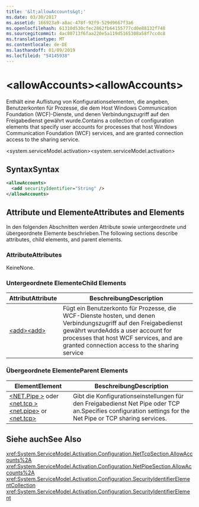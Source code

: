 ```yaml
---
title: '&lt;allowAccounts&gt;'
ms.date: 03/30/2017
ms.assetid: 166923a9-a8ac-478f-92f9-529d9667f3a6
ms.openlocfilehash: 61310d530cfec2862fb64155777cd0e88132f748
ms.sourcegitcommit: 4ac80713f6faa220e5a119d5165308a58f7ccdc8
ms.translationtype: MT
ms.contentlocale: de-DE
ms.lasthandoff: 01/09/2019
ms.locfileid: "54145938"
---
```

# <a name="ltallowaccountsgt"></a><span data-ttu-id="db837-102">&lt;allowAccounts&gt;</span><span class="sxs-lookup"><span data-stu-id="db837-102">&lt;allowAccounts&gt;</span></span>
<span data-ttu-id="db837-103">Enthält eine Auflistung von Konfigurationselementen, die angeben, Benutzerkonten für Prozesse, die dem Host Windows Communication Foundation (WCF)-Dienste, und denen Verbindungszugriff auf den Freigabedienst gewährt wurde.</span><span class="sxs-lookup"><span data-stu-id="db837-103">Contains a collection of configuration elements that specify user accounts for processes that host Windows Communication Foundation (WCF) services, and are granted connection access to the sharing service.</span></span>  
  
 <span data-ttu-id="db837-104">\<system.serviceModel.activation></span><span class="sxs-lookup"><span data-stu-id="db837-104">\<system.serviceModel.activation></span></span>  
  
## <a name="syntax"></a><span data-ttu-id="db837-105">Syntax</span><span class="sxs-lookup"><span data-stu-id="db837-105">Syntax</span></span>  
  
```xml  
<allowAccounts>
  <add securityIdentifier="String" />
</allowAccounts>
```  
  
## <a name="attributes-and-elements"></a><span data-ttu-id="db837-106">Attribute und Elemente</span><span class="sxs-lookup"><span data-stu-id="db837-106">Attributes and Elements</span></span>  
 <span data-ttu-id="db837-107">In den folgenden Abschnitten werden Attribute sowie untergeordnete und übergeordnete Elemente beschrieben.</span><span class="sxs-lookup"><span data-stu-id="db837-107">The following sections describe attributes, child elements, and parent elements.</span></span>  
  
### <a name="attributes"></a><span data-ttu-id="db837-108">Attribute</span><span class="sxs-lookup"><span data-stu-id="db837-108">Attributes</span></span>  
 <span data-ttu-id="db837-109">Keine</span><span class="sxs-lookup"><span data-stu-id="db837-109">None.</span></span>  
  
### <a name="child-elements"></a><span data-ttu-id="db837-110">Untergeordnete Elemente</span><span class="sxs-lookup"><span data-stu-id="db837-110">Child Elements</span></span>  
  
|<span data-ttu-id="db837-111">Attribut</span><span class="sxs-lookup"><span data-stu-id="db837-111">Attribute</span></span>|<span data-ttu-id="db837-112">Beschreibung</span><span class="sxs-lookup"><span data-stu-id="db837-112">Description</span></span>|  
|---------------|-----------------|  
|[<span data-ttu-id="db837-113">\<add></span><span class="sxs-lookup"><span data-stu-id="db837-113">\<add></span></span>](../../../../../docs/framework/configure-apps/file-schema/wcf/add-of-allowaccounts.md)|<span data-ttu-id="db837-114">Fügt ein Benutzerkonto für Prozesse, die WCF-Dienste hosten, und denen Verbindungszugriff auf den Freigabedienst gewährt wurde</span><span class="sxs-lookup"><span data-stu-id="db837-114">Adds a user account for processes that host WCF services, and are granted connection access to the sharing service</span></span>|  
  
### <a name="parent-elements"></a><span data-ttu-id="db837-115">Übergeordnete Elemente</span><span class="sxs-lookup"><span data-stu-id="db837-115">Parent Elements</span></span>  
  
|<span data-ttu-id="db837-116">Element</span><span class="sxs-lookup"><span data-stu-id="db837-116">Element</span></span>|<span data-ttu-id="db837-117">Beschreibung</span><span class="sxs-lookup"><span data-stu-id="db837-117">Description</span></span>|  
|-------------|-----------------|  
|<span data-ttu-id="db837-118">[\<NET.Pipe >](../../../../../docs/framework/configure-apps/file-schema/wcf/net-pipe.md) oder [ \<net.tcp >](../../../../../docs/framework/configure-apps/file-schema/wcf/net-tcp.md)</span><span class="sxs-lookup"><span data-stu-id="db837-118">[\<net.pipe>](../../../../../docs/framework/configure-apps/file-schema/wcf/net-pipe.md) or [\<net.tcp>](../../../../../docs/framework/configure-apps/file-schema/wcf/net-tcp.md)</span></span>|<span data-ttu-id="db837-119">Gibt die Konfigurationseinstellungen für den Freigabedienst Net Pipe oder TCP an.</span><span class="sxs-lookup"><span data-stu-id="db837-119">Specifies configuration settings for the Net Pipe or TCP sharing services.</span></span>|  
  
## <a name="see-also"></a><span data-ttu-id="db837-120">Siehe auch</span><span class="sxs-lookup"><span data-stu-id="db837-120">See Also</span></span>  
 <xref:System.ServiceModel.Activation.Configuration.NetTcpSection.AllowAccounts%2A>  
 <xref:System.ServiceModel.Activation.Configuration.NetPipeSection.AllowAccounts%2A>  
 <xref:System.ServiceModel.Activation.Configuration.SecurityIdentifierElementCollection>  
 <xref:System.ServiceModel.Activation.Configuration.SecurityIdentifierElement>
